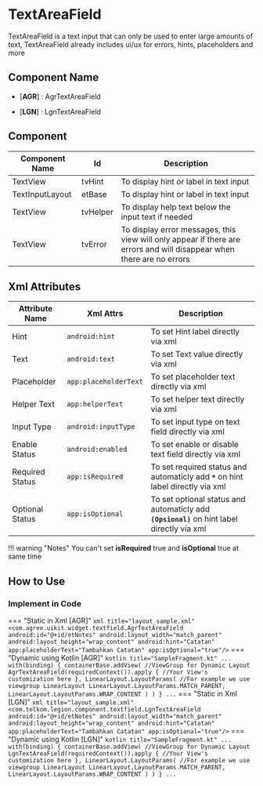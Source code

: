 # TextAreaField

TextAreaField is a text input that can only be used to enter large amounts of text, TextAreaField already includes ui/ux for errors, hints, placeholders and more

## Component Name

* [**AGR**] : AgrTextAreaField

* [**LGN**] : LgnTextAreaField

## Component

|Component Name|Id|Description|
|---|---|---|
|TextView|tvHint|To display hint or label in text input|
|TextInputLayout|etBase|To display hint or label in text input|
|TextView|tvHelper|To display help text below the input text if needed|
|TextView|tvError|To display error messages, this view will only appear if there are errors and will disappear when there are no errors|

## Xml Attributes

|Attribute Name|Xml Attrs|Description|
|---|---|---|
|Hint|`android:hint`|To set Hint label directly via xml|
|Text|`android:text`|To set Text value directly via xml|
|Placeholder|`app:placeholderText`|To set placeholder text directly via xml|
|Helper Text|`app:helperText`|To set helper text directly via xml|
|Input Type|`android:inputType`|To set input type on text field directly via xml|
|Enable Status|`android:enabled`|To set enable or disable text field directly via xml|
|Required Status|`app:isRequired`|To set required status and automaticly add **`*`** on hint label directly via xml|
|Optional Status|`app:isOptional`|To set optional status and automaticly add **`(Opsional)`** on hint label directly via xml|

!!! warning "Notes"
    You can't set **isRequired** true and **isOptional** true at same time

## How to Use

### Implement in Code

=== "Static in Xml [AGR]"
    ``` xml title="layout_sample.xml"
    <com.agree.uikit.widget.textfield.AgrTextAreaField
            android:id="@+id/etNotes"
            android:layout_width="match_parent"
            android:layout_height="wrap_content"
            android:hint="Catatan"
            app:placeholderText="Tambahkan Catatan"
            app:isOptional="true"/>
    ```
=== "Dynamic using Kotlin [AGR]"
    ``` kotlin title="SampleFragment.kt"
    ...
    with(binding) {
        containerBase.addView( //ViewGroup for Dynamic Layout
            AgrTextAreaField(requiredContext()).apply {
                //Your View's customization here
            },
            LinearLayout.LayoutParams( //For example we use viewgroup LinearLayout
                LinearLayout.LayoutParams.MATCH_PARENT,
                LinearLayout.LayoutParams.WRAP_CONTENT
            )
        )
    }
    ...
    ```
=== "Static in Xml [LGN]"
    ``` xml title="layout_sample.xml"
    <com.telkom.legion.component.textfield.LgnTextAreaField
            android:id="@+id/etNotes"
            android:layout_width="match_parent"
            android:layout_height="wrap_content"
            android:hint="Catatan"
            app:placeholderText="Tambahkan Catatan"
            app:isOptional="true"/>
    ```
=== "Dynamic using Kotlin [LGN]"
    ``` kotlin title="SampleFragment.kt"
    ...
    with(binding) {
        containerBase.addView( //ViewGroup for Dynamic Layout
            LgnTextAreaField(requiredContext()).apply {
                //Your View's customization here
            },
            LinearLayout.LayoutParams( //For example we use viewgroup LinearLayout
                LinearLayout.LayoutParams.MATCH_PARENT,
                LinearLayout.LayoutParams.WRAP_CONTENT
            )
        )
    }
    ...
    ```

